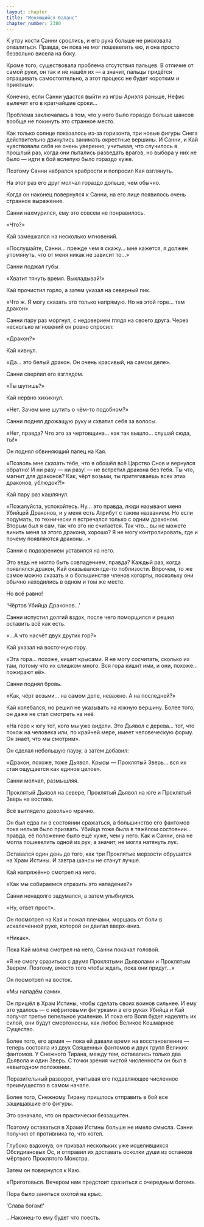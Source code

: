 ```yaml
---
layout: chapter
title: "Меняющийся баланс"
chapter_number: 2380
---
```




К утру кости Санни срослись, и его рука больше не рисковала отвалиться. Правда, он пока не мог пошевелить ею, и она просто безвольно висела на боку.

Кроме того, существовала проблема отсутствия пальцев. В отличие от самой руки, он так и не нашёл их — а значит, пальцы придётся отращивать самостоятельно, а этот процесс не будет коротким и приятным.

Конечно, если Санни удастся выйти из игры Ариэля раньше, Нефис вылечит его в кратчайшие сроки...

Проблема заключалась в том, что у него было гораздо больше шансов вообще не покинуть это странное место.

Как только солнце показалось из-за горизонта, три новые фигуры Снега действительно двинулись занимать окрестные вершины. И Санни, и Кай чувствовали себя не очень уверенно, учитывая, что случилось в прошлый раз, когда они пытались разведать врагов, но выбора у них не было — идти в бой вслепую было гораздо хуже.

Поэтому Санни набрался храбрости и попросил Кая взглянуть.

На этот раз его друг молчал гораздо дольше, чем обычно.

Когда он наконец повернулся к Санни, на его лице появилось очень странное выражение.

Санни нахмурился, ему это совсем не понравилось.

«Что?»

Кай замешкался на несколько мгновений.

«Послушайте, Санни... прежде чем я скажу... мне кажется, я должен упомянуть, что от меня никак не зависит то...»

Санни поджал губы.

«Хватит тянуть время. Выкладывай!»

Кай прочистил горло, а затем указал на северный пик.

«Что ж. Я могу сказать это только напрямую. Но на этой горе... там дракон».

Санни пару раз моргнул, с недоверием глядя на своего друга. Через несколько мгновений он ровно спросил:

«Дракон?»

Кай кивнул.

«Да... это белый дракон. Он очень красивый, на самом деле».

Санни сверлил его взглядом.

«Ты шутишь?»

Кай нервно хихикнул.

«Нет. Зачем мне шутить о чём-то подобном?»

Санни поднял дрожащую руку и схватил себя за волосы.

«Нет, правда? Что это за чертовщина... как так вышло... слушай сюда, ты!»

Он поднял обвиняющий палец на Кая.

«Позволь мне сказать тебе, что я обошёл всё Царство Снов и вернулся обратно! И ни разу — ни разу! — не встретил дракона без тебя. Ты что, магнит для драконов? Как, чёрт возьми, ты притягиваешь всех этих драконов, ублюдок?!»

Кай пару раз кашлянул.

«Пожалуйста, успокойтесь. Ну... это правда, люди называют меня Убийцей Драконов, и у меня есть Атрибут с таким названием. Но если подумать, то технически я встречался только с одним драконом. Вторым был я сам, так что это не считается. Так что... вы не можете винить меня за этого дракона, хорошо? Я не могу контролировать, где и почему появляются драконы...»

Санни с подозрением уставился на него.

Это ведь не могло быть совпадением, правда? Каждый раз, когда появлялся дракон, Кай оказывался где-то поблизости. Впрочем, то же самое можно сказать и о большинстве членов когорты, поскольку они обычно находились в одном и том же месте.

Но всё равно!

'Чёртов Убийца Драконов...'

Санни испустил долгий вздох, после чего поморщился и решил оставить всё как есть.

«...А что насчёт двух других гор?»

Кай указал на восточную гору.

«Эта гора... похоже, кишит крысами. Я не могу сосчитать, сколько их там, потому что их слишком много. Вся гора кишит ими, и они, похоже... пожирают её».

Санни поднял бровь.

«Как, чёрт возьми... на самом деле, неважно. А на последней?»

Кай колебался, но решил не указывать на южную вершину. Более того, он даже не стал смотреть на неё.

«На горе к югу тот, кого мы уже видели. Это Дьявол с дерева... тот, что похож на человека или, по крайней мере, имеет человеческую форму. Он знает, что мы смотрим».

Он сделал небольшую паузу, а затем добавил:

«Дракон, похоже, тоже Дьявол. Крысы — Проклятый Зверь... вся их стая ощущается как единое целое».

Санни молчал, размышляя.

Проклятый Дьявол на севере, Проклятый Дьявол на юге и Проклятый Зверь на востоке.

Всё выглядело довольно мрачно.

Он был едва ли в состоянии сражаться, а большинство его фантомов пока нельзя было призвать. Убийца тоже была в тяжёлом состоянии... правда, её положение было ещё хуже, чем у него. Как и Санни, она не могла пошевелить одной из рук, а значит, не могла натянуть лук.

Оставался один день до того, как три Проклятые мерзости обрушатся на Храм Истины. И завтра шансы не станут лучше.

Кай напряжённо смотрел на него.

«Как мы собираемся отразить это нападение?»

Санни ненадолго задумался, а затем улыбнулся.

«Ну, ответ прост».

Он посмотрел на Кая и пожал плечами, морщась от боли в искалеченной руке, которой он двигал вверх-вниз.

«Никак».

Пока Кай молча смотрел на него, Санни покачал головой.

«Я не смогу сразиться с двумя Проклятыми Дьяволами и Проклятым Зверем. Поэтому, вместо того чтобы ждать, пока они придут...»

Он посмотрел на восток.

«Мы нападём сами».

Он пришёл в Храм Истины, чтобы сделать своих воинов сильнее. И ему это удалось — с нефритовыми фигурками в его руках Убийца и Кай получат третье пепельное усиление. И пока его Воля будет наделять их силой, они будут смертоносны, как любое Великое Кошмарное Существо.

Более того, его армия — пока ей давали время на восстановление — теперь состояла из двух Священных фантомов и двух групп Великих фантомов. У Снежного Тирана, между тем, оставались только два Дьявола и один Зверь. С точки зрения чистой численности он был в невыгодном положении.

Поразительный разворот, учитывая его подавляющее численное преимущество в самом начале.

Более того, Снежному Тирану пришлось отправить в бой все защищавшие его фигуры.

Это означало, что он практически беззащитен.

Поэтому оставаться в Храме Истины больше не имело смысла. Санни получил от противника то, что хотел.

Глубоко вздохнув, он призвал нескольких уже исцелившихся Обсидиановых Ос, и отправил их доставать осколки души из останков мёртвого Проклятого Монстра.

Затем он повернулся к Каю.

«Приготовься. Вечером нам предстоит сразиться с очередным богом».

Пора было заняться охотой на крыс.

'Слава богам!'

...Наконец-то ему будет что поесть.

